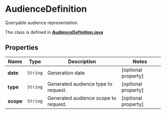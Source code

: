 

# AudienceDefinition

Queryable audience representation.

The class is defined in **[AudienceDefinition.java](../../src/main/java/org/openapitools/model/AudienceDefinition.java)**

## Properties

Name | Type | Description | Notes
------------ | ------------- | ------------- | -------------
**date** | `String` | Generation date |  [optional property]
**type** | `String` | Generated audience type to request. |  [optional property]
**scope** | `String` | Generated audience scope to request. |  [optional property]





